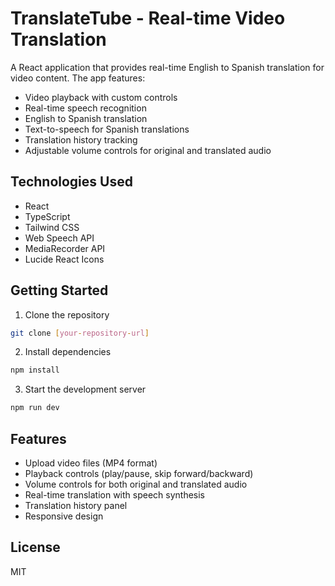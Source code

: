 # TranslateTube - Real-time Video Translation

A React application that provides real-time English to Spanish translation for video content. The app features:

- Video playback with custom controls
- Real-time speech recognition
- English to Spanish translation
- Text-to-speech for Spanish translations
- Translation history tracking
- Adjustable volume controls for original and translated audio

## Technologies Used

- React
- TypeScript
- Tailwind CSS
- Web Speech API
- MediaRecorder API
- Lucide React Icons

## Getting Started

1. Clone the repository
```bash
git clone [your-repository-url]
```

2. Install dependencies
```bash
npm install
```

3. Start the development server
```bash
npm run dev
```

## Features

- Upload video files (MP4 format)
- Playback controls (play/pause, skip forward/backward)
- Volume controls for both original and translated audio
- Real-time translation with speech synthesis
- Translation history panel
- Responsive design

## License

MIT